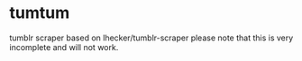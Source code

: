 # tumtum
tumblr scraper based on lhecker/tumblr-scraper
please note that this is very incomplete and will not work.
